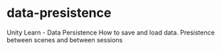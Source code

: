 # data-presistence

Unity Learn - Data Persistence
How to save and load data. 
Presistence between scenes and between sessions
